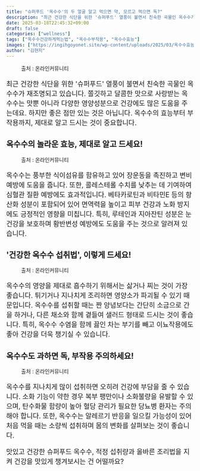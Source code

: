 ```yaml
---
title: "슈퍼푸드 '옥수수'의 두 얼굴 알고 먹으면 약, 모르고 먹으면 독?"
description: "최근 건강한 식단을 위한 '슈퍼푸드' 열풍이 불면서 친숙한 곡물인 옥수수가 재조명되고 있습니다. 쫄깃하고 달콤한 맛으로 사랑받는 옥수수는 맛뿐 아니라 다양한 영양성분으로 건강에도 많은 도움을 주는데요. 하지만 좋은 점만 있는 것은 아닙니다. 옥수수의 효능부터 부작용까지"
date: 2025-03-18T22:45:32+09:00
draft: false
categories: ["wellness"]
tags: ["옥수수건강하게먹는법", "옥수수부작용", "옥수수효능"]
images: ["https://ingihgoyonet.site/wp-content/uploads/2025/03/옥수수효능-1024x683.jpg", "https://ingihgoyonet.site/wp-content/uploads/2025/03/옥수수-1024x681.jpg", "https://ingihgoyonet.site/wp-content/uploads/2025/03/옥수수부작용-1024x664.jpg", "https://ingihgoyonet.site/wp-content/uploads/2025/03/옥수수맛있게먹는법-1-1024x645.jpg"]
author: "김현지"
---
```


<figure ><img src="https://ingihgoyonet.site/wp-content/uploads/2025/03/옥수수효능-1024x683.jpg" alt="" style="aspect-ratio:16/9;object-fit:cover"/><figcaption >출처 : 온라인커뮤니티</figcaption></figure> <p style="font-size:18px">최근 건강한 식단을 위한 '슈퍼푸드' 열풍이 불면서 친숙한 곡물인 옥수수가 재조명되고 있습니다. 쫄깃하고 달콤한 맛으로 사랑받는 옥수수는 맛뿐 아니라 다양한 영양성분으로 건강에도 많은 도움을 주는데요. 하지만 좋은 점만 있는 것은 아닙니다. 옥수수의 효능부터 부작용까지, 제대로 알고 드시는 것이 중요합니다.</p> <h2 >옥수수의 놀라운 효능, 제대로 알고 드세요!</h2> <figure ><img src="https://ingihgoyonet.site/wp-content/uploads/2025/03/옥수수-1024x681.jpg" alt="" style="aspect-ratio:16/9;object-fit:cover"/><figcaption >출처 : 온라인커뮤니티</figcaption></figure> <p style="font-size:18px">옥수수는 풍부한 식이섬유를 함유하고 있어 장운동을 촉진하고 변비 예방에 도움을 줍니다. 또한, 콜레스테롤 수치를 낮추는 데 기여하여 심혈관 질환 예방에도 효과적입니다. 베타카로틴과 비타민E 등의 항산화 성분이 포함되어 있어 면역력을 높이고 피부 건강과 노화 방지에도 긍정적인 영향을 미칩니다. 특히, 루테인과 지아잔틴 성분은 눈 건강을 보호하며 황반변성 예방에도 도움을 주는 것으로 알려져 있습니다.</p> <h2 >'건강한 옥수수 섭취법', 이렇게 드세요!</h2> <figure ><img src="https://ingihgoyonet.site/wp-content/uploads/2025/03/옥수수부작용-1024x664.jpg" alt="" style="aspect-ratio:16/9;object-fit:cover"/><figcaption >출처 : 온라인커뮤니티</figcaption></figure> <p style="font-size:18px">옥수수의 영양을 제대로 흡수하기 위해서는 삶거나 찌는 것이 가장 좋습니다. 튀기거나 지나치게 조리하면 영양소가 파괴될 수 있기 때문입니다. 옥수수를 섭취할 때는 짠 양념보다는 간단히 소금으로 간을 하거나, 다른 채소와 함께 곁들여 샐러드 형태로 드시는 것이 좋습니다. 특히, 옥수수 수염을 함께 끓인 차는 부기를 빼고 이뇨작용에도 좋아 건강을 더욱 챙기실 수 있습니다.</p> <h2 >옥수수도 과하면 독, 부작용 주의하세요!</h2> <figure ><img src="https://ingihgoyonet.site/wp-content/uploads/2025/03/옥수수맛있게먹는법-1-1024x645.jpg" alt="" style="aspect-ratio:16/9;object-fit:cover"/><figcaption >출처 : 온라인커뮤니티</figcaption></figure> <p style="font-size:18px">옥수수를 지나치게 많이 섭취하면 오히려 건강에 부담을 줄 수 있습니다. 소화 기능이 약한 경우 복부 팽만이나 소화불량을 유발할 수 있으며, 탄수화물 함량이 높아 혈당 관리가 필요한 당뇨병 환자는 주의해야 합니다. 또한, 옥수수는 알레르기 반응을 일으킬 가능성이 있어 처음 먹을 때는 소량씩 섭취하며 몸의 변화를 살펴보는 것이 좋습니다.</p> <p style="font-size:18px">맛있고 건강한 슈퍼푸드 옥수수, 적정 섭취량과 올바른 조리법을 지켜 건강을 맛있게 챙겨보시는 건 어떨까요?</p>